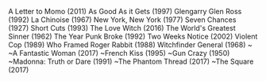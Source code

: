 A Letter to Momo (2011)
As Good As it Gets (1997)
Glengarry Glen Ross (1992)
La Chinoise (1967)
New York, New York (1977)
Seven Chances (1927)
Short Cuts (1993)
The Love Witch (2016)
The World's Greatest Sinner (1962)
The Year Punk Broke (1992)
Two Weeks Notice (2002)
Violent Cop (1989)
Who Framed Roger Rabbit (1988)
Witchfinder General (1968)
~
~A Fantastic Woman (2017)
~French Kiss (1995)
~Gun Crazy (1950)
~Madonna: Truth or Dare (1991)
~The Phantom Thread (2017)
~The Square (2017)
